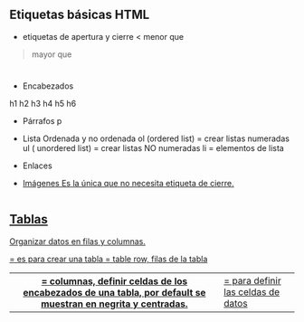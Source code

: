 

## Etiquetas básicas HTML

* etiquetas de apertura y cierre
< menor que 
> mayor que
<h1></h1>

* Encabezados

h1
h2
h3
h4
h5
h6

* Párrafos
p

* Lista Ordenada y no ordenada
ol (ordered list) = crear listas numeradas
ul ( unordered list) = crear listas NO numeradas
li = elementos de lista

* Enlaces
<a href="url">

* Imágenes
Es la única que no necesita etiqueta de cierre.
<img src="" alt="">


## Tablas

Organizar datos en filas y columnas.

<table> = es para crear una tabla
<tr> = table row, filas de la tabla
<th> = columnas, definir celdas de los encabezados de una tabla, 
        por default se muestran en negrita y centradas.
<td> = para definir las celdas de datos


